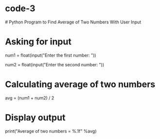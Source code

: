 # code-3

​# Python Program to Find Average of Two Numbers With User Input

# Asking for input

num1 = float(input("Enter the first number: "))

num2 = float(input("Enter the second number: "))

# Calculating average of two numbers

avg = (num1 + num2) / 2

# Display output

print("Average of two numbers = %.1f" %avg)
